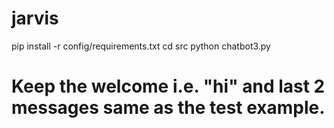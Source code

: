 # jarvis

pip install -r config/requirements.txt 
cd src 
python chatbot3.py

# Keep the welcome i.e. "hi" and last 2 messages same as the test example.
